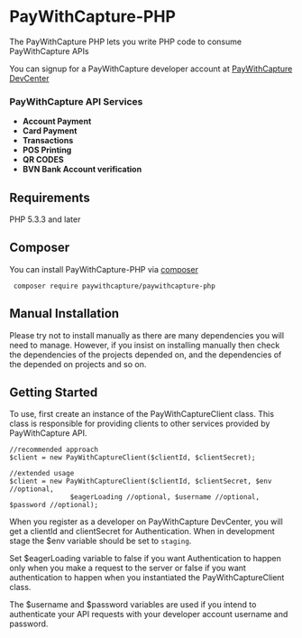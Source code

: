 # PayWithCapture-PHP
The PayWithCapture PHP lets you write PHP code to consume PayWithCapture APIs

You can signup for a PayWithCapture developer account at [PayWithCapture DevCenter](https://pwcdevcenter.herokuapp.com)

### PayWithCapture API Services
+ __Account Payment__
+ __Card Payment__
+ __Transactions__
+ __POS Printing__
+ __QR CODES__
+ __BVN Bank Account verification__

## Requirements
PHP 5.3.3 and later

## Composer
You can install PayWithCapture-PHP via [composer](https://getcomposer.org/)
```
 composer require paywithcapture/paywithcapture-php
```

## Manual Installation
Please try not to install manually as there are many dependencies you will need to manage. However,
if you insist on installing manually then check the dependencies of the projects depended on, and the dependencies of the depended on projects and so on.


## Getting Started
To use, first create an instance of the PayWithCaptureClient class. This class is responsible for
providing clients to other services provided by PayWithCapture API.
```
//recommended approach
$client = new PayWithCaptureClient($clientId, $clientSecret);

//extended usage
$client = new PayWithCaptureClient($clientId, $clientSecret, $env //optional,
               $eagerLoading //optional, $username //optional, $password //optional);
```
When you register as a developer on PayWithCapture DevCenter, you will get a clientId and clientSecret
for Authentication. When in development stage the $env variable should be set to `staging`.

Set $eagerLoading variable to false if you want Authentication to happen only when you make a request to the server or false if you want authentication to happen when you instantiated the PayWithCaptureClient class.

The $username and $password variables are used if you intend to authenticate your API requests with your developer account username and password.

